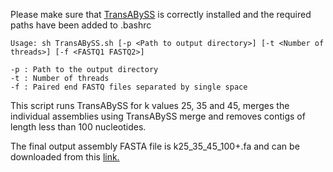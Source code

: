 Please make sure that [TransABySS](http://www.bcgsc.ca/platform/bioinfo/software/trans-abyss) is correctly installed and the required paths have been added to .bashrc

```     
Usage: sh TransABySS.sh [-p <Path to output directory>] [-t <Number of threads>] [-f <FASTQ1 FASTQ2>]
        
-p : Path to the output directory
-t : Number of threads
-f : Paired end FASTQ files separated by single space
```
       
This script runs TransABySS for k values 25, 35 and 45, merges the individual assemblies using TransABySS merge and removes contigs of length less than 100 nucleotides. 
    
The final output assembly FASTA file is k25_35_45_100+.fa and can be downloaded from this [link.](https://drive.google.com/drive/folders/0B22DJq3IWQ8JX2xaTXZqVFZGNFE)
